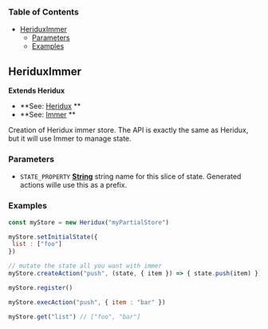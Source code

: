 <!-- Generated by documentation.js. Update this documentation by updating the source code. -->

### Table of Contents

-   [HeriduxImmer][1]
    -   [Parameters][2]
    -   [Examples][3]

## HeriduxImmer

**Extends Heridux**

-   **See: [Heridux][4]
    **
-   **See: [Immer][5]
    **

Creation of Heridux immer store.
The API is exactly the same as Heridux, but it will use Immer to manage state.

### Parameters

-   `STATE_PROPERTY` **[String][6]** string name for this slice of state. Generated actions wille use this as a prefix.

### Examples

```javascript
const myStore = new Heridux("myPartialStore")

myStore.setInitialState({
 list : ["foo"]
})

// mutate the state all you want with immer
myStore.createAction("push", (state, { item }) => { state.push(item) })

myStore.register()

myStore.execAction("push", { item : "bar" })

myStore.get("list") // ["foo", "bar"]
```

[1]: #heriduximmer

[2]: #parameters

[3]: #examples

[4]: https://github.com/Heridux/Heridux/tree/main/packages/heridux

[5]: https://immerjs.github.io/immer/

[6]: https://developer.mozilla.org/docs/Web/JavaScript/Reference/Global_Objects/String
